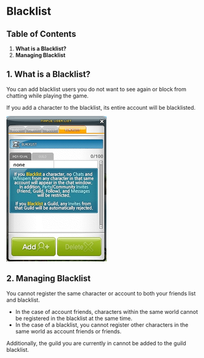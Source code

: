 # Blacklist
## Table of Contents
1.  **What is a Blacklist?**
2.  **Managing Blacklist**
## 1. What is a Blacklist?

You can add blacklist users you do not want to see again or block from chatting while playing the game.

If you add a character to the blacklist, its entire account will be blacklisted.

![](images/msn-101/beginners-guide/friends-and-guild/image_1747236381503_770.png)

## 2. Managing Blacklist

You cannot register the same character or account to both your friends list and blacklist.

*   In the case of account friends, characters within the same world cannot be registered in the blacklist at the same time.
*   In the case of a blacklist, you cannot register other characters in the same world as account friends or friends.

Additionally, the guild you are currently in cannot be added to the guild blacklist.